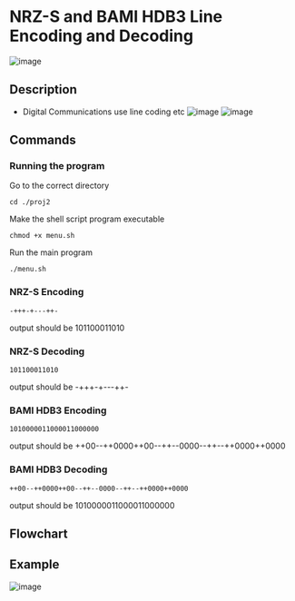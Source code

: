 # NRZ-S and BAMI HDB3 Line Encoding and Decoding
![image](https://github.com/kenaniscoding/DIGDACM-PROJ1/assets/112913035/d0fd85e2-9e91-4f33-bc91-fdfc5974052f)
## Description
- Digital Communications use line coding etc
![image](https://github.com/kenaniscoding/DIGDACM-PROJ1/assets/112913035/701a7d73-8aaa-41e0-8d29-1df1809fb562)
![image](https://upload.wikimedia.org/wikipedia/commons/6/63/AMI%2C_HDB3_%281%29.jpg)
## Commands 
### Running the program
Go to the correct directory
```
cd ./proj2
```
Make the shell script program executable
```
chmod +x menu.sh
```
Run the main program
```
./menu.sh
```
### NRZ-S Encoding
```
-+++-+---++-
```
output should be 101100011010
### NRZ-S Decoding
```
101100011010
```
output should be -+++-+---++-
### BAMI HDB3 Encoding
```
1010000011000011000000
```
output should be ++00--++0000++00--++--0000--++--++0000++0000
### BAMI HDB3 Decoding
```
++00--++0000++00--++--0000--++--++0000++0000
```
output should be 1010000011000011000000
## Flowchart

## Example
![image](https://github.com/kenaniscoding/DIGDACM-PROJ1/assets/112913035/29311c87-671b-4fa4-a158-c95e34a9f44c)

